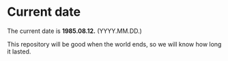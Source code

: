 # Current date

The current date is **1985.08.12.** (YYYY.MM.DD.)

This repository will be good when the world ends, so we will know how long it lasted.